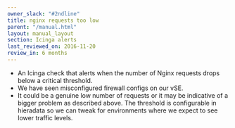 ```yaml
---
owner_slack: "#2ndline"
title: nginx requests too low
parent: "/manual.html"
layout: manual_layout
section: Icinga alerts
last_reviewed_on: 2016-11-20
review_in: 6 months
---
```


-   An Icinga check that alerts when the number of Nginx requests drops
    below a critical threshold.
-   We have seen misconfigured firewall configs on our vSE.
-   It could be a genuine low number of requests or it may be indicative
    of a bigger problem as described above. The threshold is
    configurable in hieradata so we can tweak for environments where we
    expect to see lower traffic levels.

